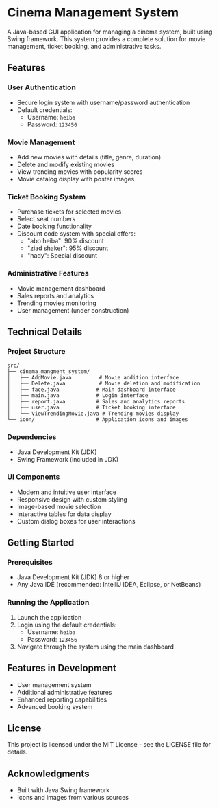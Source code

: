 # Cinema Management System

A Java-based GUI application for managing a cinema system, built using Swing framework. This system provides a complete solution for movie management, ticket booking, and administrative tasks.

## Features

### User Authentication
- Secure login system with username/password authentication
- Default credentials: 
  - Username: `heiba`
  - Password: `123456`

### Movie Management
- Add new movies with details (title, genre, duration)
- Delete and modify existing movies
- View trending movies with popularity scores
- Movie catalog display with poster images

### Ticket Booking System
- Purchase tickets for selected movies
- Select seat numbers
- Date booking functionality
- Discount code system with special offers:
  - "abo heiba": 90% discount
  - "ziad shaker": 95% discount
  - "hady": Special discount

### Administrative Features
- Movie management dashboard
- Sales reports and analytics
- Trending movies monitoring
- User management (under construction)

## Technical Details

### Project Structure
```
src/
├── cinema_mangment_system/
│   ├── AddMovie.java         # Movie addition interface
│   ├── Delete.java           # Movie deletion and modification
│   ├── face.java            # Main dashboard interface
│   ├── main.java            # Login interface
│   ├── report.java          # Sales and analytics reports
│   ├── user.java            # Ticket booking interface
│   └── ViewTrendingMovie.java # Trending movies display
└── icon/                    # Application icons and images
```

### Dependencies
- Java Development Kit (JDK)
- Swing Framework (included in JDK)

### UI Components
- Modern and intuitive user interface
- Responsive design with custom styling
- Image-based movie selection
- Interactive tables for data display
- Custom dialog boxes for user interactions

## Getting Started

### Prerequisites
- Java Development Kit (JDK) 8 or higher
- Any Java IDE (recommended: IntelliJ IDEA, Eclipse, or NetBeans)

### Running the Application
1. Launch the application
2. Login using the default credentials:
   - Username: `heiba`
   - Password: `123456`
3. Navigate through the system using the main dashboard

## Features in Development
- User management system
- Additional administrative features
- Enhanced reporting capabilities
- Advanced booking system

## License
This project is licensed under the MIT License - see the LICENSE file for details.

## Acknowledgments
- Built with Java Swing framework
- Icons and images from various sources